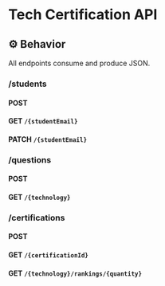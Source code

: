 # Tech Certification API

## ⚙️ Behavior

All endpoints consume and produce JSON.

### /students

#### POST

#### GET `/{studentEmail}`

#### PATCH `/{studentEmail}`

### /questions

#### POST

#### GET `/{technology}`

### /certifications

#### POST

#### GET `/{certificationId}`

#### GET `/{technology}/rankings/{quantity}`
